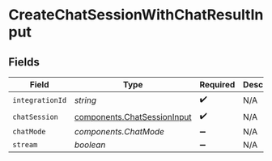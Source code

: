 # CreateChatSessionWithChatResultInput


## Fields

| Field                                                                      | Type                                                                       | Required                                                                   | Description                                                                |
| -------------------------------------------------------------------------- | -------------------------------------------------------------------------- | -------------------------------------------------------------------------- | -------------------------------------------------------------------------- |
| `integrationId`                                                            | *string*                                                                   | :heavy_check_mark:                                                         | N/A                                                                        |
| `chatSession`                                                              | [components.ChatSessionInput](../../models/components/chatsessioninput.md) | :heavy_check_mark:                                                         | N/A                                                                        |
| `chatMode`                                                                 | *components.ChatMode*                                                      | :heavy_minus_sign:                                                         | N/A                                                                        |
| `stream`                                                                   | *boolean*                                                                  | :heavy_minus_sign:                                                         | N/A                                                                        |